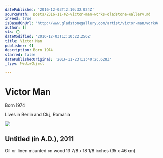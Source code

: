 ```yaml
---
datePublished: '2016-12-03T12:10:32.024Z'
sourcePath: _posts/2016-11-02-victor-man-works-gladstone-gallery.md
inFeed: true
isBasedOnUrl: 'http://www.gladstonegallery.com/artist/victor-man/work#&panel1-8'
author: []
via: {}
dateModified: '2016-12-03T12:10:22.256Z'
title: Victor Man
publisher: {}
description: Born 1974
starred: false
datePublishedOriginal: '2016-11-23T11:40:26.628Z'
_type: MediaObject

---
```

# Victor Man

Born 1974

Lives in Berlin and Cluj, Romania

<article style=""><img src="https://s3-us-west-2.amazonaws.com/the-grid-img/p/f8929af85cfe18b3c42cd5667f3211df7ba76a76.jpg" /><h1>Untitled (in A.D.), 2011</h1><p>
Oil on linen mounted on wood
13 7/8 x 18 1/8 inches (35 x 46 cm)</p></article>